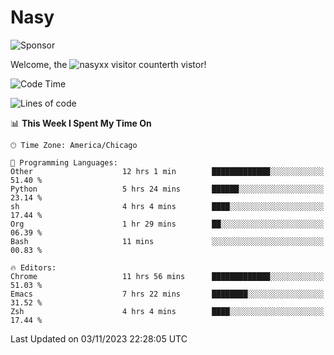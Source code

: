 # Nasy

<!--
<p align="center">
<img height="200" src="https://github-readme-stats.vercel.app/api?username=nasyxx&count_private=true&show_icons=true&theme=dracula&include_all_commits=true"/>
<img height="200" src="https://github-readme-stats.vercel.app/api/top-langs/?username=nasyxx&theme=dracula&hide=html,jupyter+notebook&count_private=true&show_icons=true"/>
</p>

  
----------------
-->

![Sponsor](https://img.shields.io/static/v1.svg?label=Sponsor&message=%E2%9D%A4&logo=GitHub&style=flat&color=pink)
 
Welcome, the ![nasyxx visitor counter](https://count.getloli.com/get/@nasyxx?theme=rule34)th vistor!
 
<!--START_SECTION:waka-->
![Code Time](http://img.shields.io/badge/Code%20Time-3%2C899%20hrs%2050%20mins-blue)

![Lines of code](https://img.shields.io/badge/From%20Hello%20World%20I%27ve%20Written-6.3%20million%20lines%20of%20code-blue)

📊 **This Week I Spent My Time On** 

```text
🕑︎ Time Zone: America/Chicago

💬 Programming Languages: 
Other                    12 hrs 1 min        █████████████░░░░░░░░░░░░   51.40 % 
Python                   5 hrs 24 mins       ██████░░░░░░░░░░░░░░░░░░░   23.14 % 
sh                       4 hrs 4 mins        ████░░░░░░░░░░░░░░░░░░░░░   17.44 % 
Org                      1 hr 29 mins        ██░░░░░░░░░░░░░░░░░░░░░░░   06.39 % 
Bash                     11 mins             ░░░░░░░░░░░░░░░░░░░░░░░░░   00.83 % 

🔥 Editors: 
Chrome                   11 hrs 56 mins      █████████████░░░░░░░░░░░░   51.03 % 
Emacs                    7 hrs 22 mins       ████████░░░░░░░░░░░░░░░░░   31.52 % 
Zsh                      4 hrs 4 mins        ████░░░░░░░░░░░░░░░░░░░░░   17.44 % 
```


 Last Updated on 03/11/2023 22:28:05 UTC
<!--END_SECTION:waka-->

<!-- ![visitors](https://visitor-badge.laobi.icu/badge?page_id=nasyxx.nasyxx) -->
